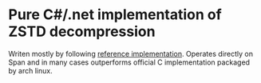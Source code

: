 # Pure C#/.net implementation of ZSTD decompression

Writen mostly by following [reference implementation](https://github.com/facebook/zstd/tree/dev/doc/educational_decoder).
Operates directly on Span<byte> and in many cases outperforms official C implementation packaged by arch linux.
